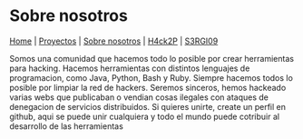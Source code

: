 # Sobre nosotros
[Home](index.md) | [Proyectos](Proyectos) | [Sobre nosotros](sobrenosotros) | [H4ck2P](h4ck2p) | [S3RGI09](https://s3rgi09.github.io/)

Somos una comunidad que hacemos todo lo posible por crear herramientas para hacking. Hacemos herramientas con distintos lenguajes de programacion, como
Java, Python, Bash y Ruby. Siempre hacemos todos lo posible por limpiar la red de hackers. Seremos sinceros, hemos hackeado varias webs que publicaban o vendian
cosas ilegales con ataques de denegacion de servicios distribuidos. Si quieres unirte, create un perfil en github, aqui se puede unir cualquiera y todo el
mundo puede cotribuir al desarrollo de las herramientas
